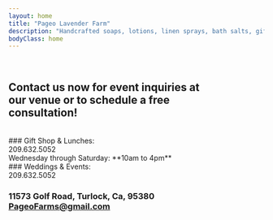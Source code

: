 ```yaml
---
layout: home
title: "Pageo Lavender Farm"
description: "Handcrafted soaps, lotions, linen sprays, bath salts, gift boxes, baskets and other unique items."
bodyClass: home
---
```

<br>

## Contact us now for event inquiries at<br>our venue or to schedule a free<br>consultation!
<br>
### Gift Shop & Lunches:<br>209.632.5052<br>Wednesday through Saturday: **10am to 4pm**
<br>
### Weddings & Events:<br>209.632.5052
 
### 11573 Golf Road, Turlock, Ca, 95380<br>PageoFarms@gmail.com

## <br>
